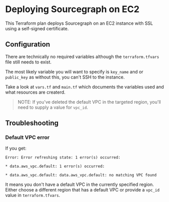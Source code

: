 # Deploying Sourcegraph on EC2

This Terraform plan deploys Sourcegraph on an EC2 instance with SSL using a self-signed certificate.

## Configuration

There are technically no required variables although the `terraform.tfvars` file still needs to exist.

The most likely variable you will want to specify is `key_name` and or `public_key` as without this, you can't SSH to the instance.

Take a look at `vars.tf` and `main.tf` which documents the variables used and what resources are createrd.

> NOTE: If you've deleted the default VPC in the targeted region, you'll need to supply a value for `vpc_id`.

## Troubleshooting

### Default VPC error

If you get:

```shell
Error: Error refreshing state: 1 error(s) occurred:

* data.aws_vpc.default: 1 error(s) occurred:

* data.aws_vpc.default: data.aws_vpc.default: no matching VPC found

```

It means you don't have a default VPC in the currently specified region. Either choose a different region that has a default VPC or provide a `vpc_id` value in `terraform.tfvars`.
